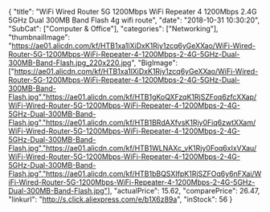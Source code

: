 {
	"title": "WiFi Wired Router 5G 1200Mbps WiFi Repeater 4 1200Mbps 2.4G 5GHz Dual 300MB Band Flash 4g wifi route",
	"date": "2018-10-31 10:30:20",
	"SubCat": ["Computer & Office"],
	"categories": ["Networking"],
	"thumbnailImage": "https://ae01.alicdn.com/kf/HTB1xa1lXiDxK1Rjy1zcq6yGeXXao/WiFi-Wired-Router-5G-1200Mbps-WiFi-Repeater-4-1200Mbps-2-4G-5GHz-Dual-300MB-Band-Flash.jpg_220x220.jpg",
	"BigImage": ["https://ae01.alicdn.com/kf/HTB1xa1lXiDxK1Rjy1zcq6yGeXXao/WiFi-Wired-Router-5G-1200Mbps-WiFi-Repeater-4-1200Mbps-2-4G-5GHz-Dual-300MB-Band-Flash.jpg","https://ae01.alicdn.com/kf/HTB1gKoQXFzqK1RjSZFoq6zfcXXap/WiFi-Wired-Router-5G-1200Mbps-WiFi-Repeater-4-1200Mbps-2-4G-5GHz-Dual-300MB-Band-Flash.jpg","https://ae01.alicdn.com/kf/HTB1BRdAXfvsK1Rjy0Fiq6zwtXXam/WiFi-Wired-Router-5G-1200Mbps-WiFi-Repeater-4-1200Mbps-2-4G-5GHz-Dual-300MB-Band-Flash.jpg","https://ae01.alicdn.com/kf/HTB1WLNAXc_vK1Rjy0Foq6xIxVXau/WiFi-Wired-Router-5G-1200Mbps-WiFi-Repeater-4-1200Mbps-2-4G-5GHz-Dual-300MB-Band-Flash.jpg","https://ae01.alicdn.com/kf/HTB1bBQSXIfpK1RjSZFOq6y6nFXai/WiFi-Wired-Router-5G-1200Mbps-WiFi-Repeater-4-1200Mbps-2-4G-5GHz-Dual-300MB-Band-Flash.jpg"],
	"actualPrice": 15.62,
	"comparePrice": 26.47,
	"linkurl": "http://s.click.aliexpress.com/e/b1X6z89a",
	"inStock": 56
}
